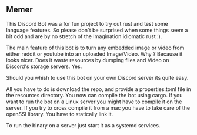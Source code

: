 ## Memer

This Discord Bot was a for fun project to try out rust and test some language features. So please don´t be surprised 
when some things seem a bit odd and are by no stretch of the Imagination idiomatic rust :).

The main feature of this bot is to turn any embedded image or video from either reddit or youtube into an uploaded 
Image/Video. Why ? Because it looks nicer. Does it waste resources by dumping files and Video on Discord's storage 
servers. Yes.

Should you whish to use this bot on your own Discord server its quite easy.

All you have to do is download the repo, and provide a properties.toml file in the resources directory.
You now can compile the bot using cargo. If you want to run the bot on a Linux server you might have to compile it on the server. 
If you try to cross compile it from a mac you have to take care of the openSSl library. You have to statically link it.

To run the binary on a server just start it as a systemd services.

